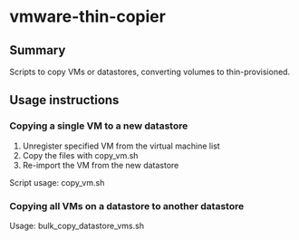 # vmware-thin-copier
## Summary
Scripts to copy VMs or datastores, converting volumes to thin-provisioned.

## Usage instructions
### Copying a single VM to a new datastore
1. Unregister specified VM from the virtual machine list
2. Copy the files with copy_vm.sh
3. Re-import the VM from the new datastore

Script usage: copy_vm.sh <source datastore> <vm> <destination datastore>

### Copying all VMs on a datastore to another datastore
Usage: bulk_copy_datastore_vms.sh <origin datastore> <destination datastore>


